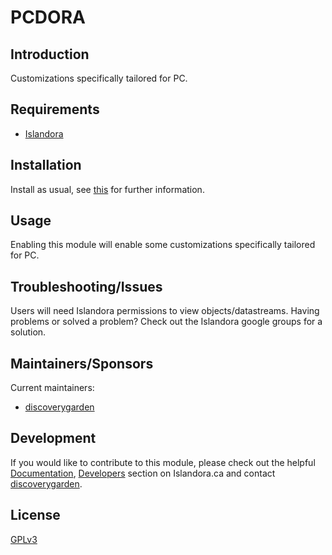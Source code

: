 # PCDORA

## Introduction

Customizations specifically tailored for PC.

## Requirements

* [Islandora](https://github.com/Islandora/islandoora)

## Installation

Install as usual, see
[this](https://drupal.org/documentation/install/modules-themes/modules-7)
for further information.

## Usage

Enabling this module will enable some customizations specifically tailored for PC. 

## Troubleshooting/Issues

Users will need Islandora permissions to view objects/datastreams.
Having problems or solved a problem? Check out the Islandora google groups for a solution.

## Maintainers/Sponsors

Current maintainers:

* [discoverygarden](http://www.discoverygarden.ca)

## Development

If you would like to contribute to this module, please check out the helpful
[Documentation](https://github.com/Islandora/islandora/wiki#wiki-documentation-for-developers),
[Developers](http://islandora.ca/developers) section on Islandora.ca and
contact [discoverygarden](http://support.discoverygarden.ca).

## License

[GPLv3](http://www.gnu.org/licenses/gpl-3.0.txt)

